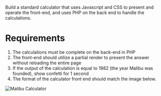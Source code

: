 Build a standard calculator that uses Javascript and CSS to present and operate the front-end, and uses PHP on the back end to handle the calculations.

# Requirements

1. The calculations must be complete on the back-end in PHP
2. The front-end should utilize a partial render to present the answer without reloading the entire page
3. If the output of the calculation is equal to 1982 (the year Malibu was founded), show confetti for 1 second
4. The format of the calculator front end should match the image below.

![Malibu Calculator](https://i.imgur.com/bVkhqDy.png)
